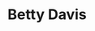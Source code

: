 ---
title: "Betty Davis"
summary: "Former, American model Betty Davis was an American funk and soul singer. She was known for her memorable live performances. She was married to from September 1968 until 1970."
image: "betty-davis.jpg"
apple_music_artist_url: "https://music.apple.com/gb/artist/betty-davis/167000474"
---